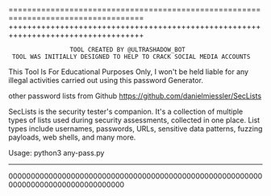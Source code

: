 ===================================================================================
+++++++++++++++++++++++++++++++++++++++++++++++++++++++++++++++++++++++++++++++++++

                     TOOL CREATED BY @ULTRASHADOW_BOT
     TOOL WAS INITIALLY DESIGNED TO HELP TO CRACK SOCIAL MEDIA ACCOUNTS


This Tool Is For Educational Purposes Only, I won't be held liable for any illegal
activities carried out using this password Generator.

other password lists from Github
https://github.com/danielmiessler/SecLists

SecLists is the security tester's companion. It's a collection of multiple types 
of lists used during security assessments, collected in one place. List types 
include usernames, passwords, URLs, sensitive data patterns, fuzzing payloads, 
web shells, and many more.

Usage: python3 any-pass.py

-----------------------------------------------------------------------------------
00000000000000000000000000000000000000000000000000000000000000000000000000000000000


